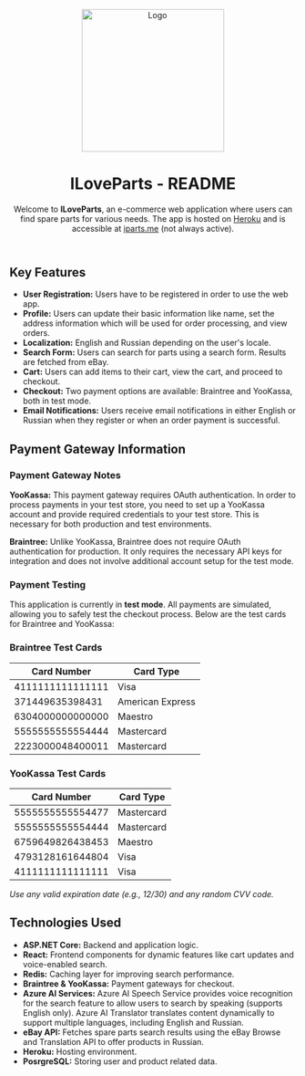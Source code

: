 <!DOCTYPE html>
<html lang="en">
<!-- <head>
    <meta charset="UTF-8">
    <meta name="viewport" content="width=device-width, initial-scale=1.0">

<title>ILoveParts README</title>
    <style>
        body {
            font-family: Arial, sans-serif;
            line-height: 1.6;
            margin: 0;
            padding: 20px;
        }
        /* h1, h2, h3 {
            color: #;
        } */
        table {
            border-collapse: collapse;
            width: 100%;
            margin: 20px 0;
        }
        th, td {
            border: 1px solid #ccc;
            padding: 10px;
            text-align: center;
        }
        th {
            background-color: #f8f8f8;
            color: #000
        }
        .note {
            background-color: #fff;
            border-left: 5px solid #2196f3;
            margin: 20px 0;
            padding: 10px;
        }
        .note > p { 
            color: #000
        }
    </style>
</head> -->
<body>
<header>
    <p align="center">
        <img width="250px" src="https://dontknowhowtonameit1.blob.core.windows.net/web/wwwroot/images/logo_iparts.png" alt="Logo">
    </p>
    <h1>ILoveParts - README</h1>
    <p>
        Welcome to <strong>ILoveParts</strong>, an e-commerce web application where users can find spare parts for various needs. The app is hosted on <a href="https://www.heroku.com/" target="_blank">Heroku</a> 
        and is accessible at <a href="https://iparts.me" target="_blank">iparts.me</a> (not always active).
    </p>
</header>

<section>
    <h2>Key Features</h2>
    <ul>
        <li><strong>User Registration:</strong> Users have to be registered in order to use the web app.</li>
        <li><strong>Profile:</strong>
        Users can update their basic information like name, set the address information which will be used for order processing, and view orders.
        </li>
        <li><strong>Localization:</strong>
        English and Russian depending on the user's locale.
        </li>
        <li><strong>Search Form:</strong> Users can search for parts using a search form. Results are fetched from eBay.</li>
        <li><strong>Cart:</strong> Users can add items to their cart, view the cart, and proceed to checkout.</li>
        <li><strong>Checkout:</strong> Two payment options are available: Braintree and YooKassa, both in test mode.</li>
        <li><strong>Email Notifications:</strong> Users receive email notifications in either English or Russian when they register or when an order payment is successful.</li>
    </ul>
</section>

<section>
    <h2>Payment Gateway Information</h2>
    <section>
        <h3>Payment Gateway Notes</h3>
        <p>
            <strong>YooKassa:</strong> This payment gateway requires OAuth authentication. In order to process payments in your test store, 
            you need to set up a YooKassa account and provide required credentials to your test store. 
            This is necessary for both production and test environments.
        </p>
        <p>
            <strong>Braintree:</strong> Unlike YooKassa, Braintree does not require OAuth authentication for production. 
            It only requires the necessary API keys for integration and does not involve additional account setup for the test mode.
        </p>
    </section>
    <h3>Payment Testing</h3>
    <div class="note">
        <p>
            This application is currently in <strong>test mode</strong>. All payments are simulated, allowing you to safely test 
            the checkout process. Below are the test cards for Braintree and YooKassa:
        </p>
    </div>

<h3>Braintree Test Cards</h3>
<table>
    <thead>
        <tr>
            <th>Card Number</th>
            <th>Card Type</th>
        </tr>
    </thead>
    <tbody>
        <tr><td>4111111111111111</td><td>Visa</td></tr>
        <tr><td>371449635398431</td><td>American Express</td></tr>
        <tr><td>6304000000000000</td><td>Maestro</td></tr>
        <tr><td>5555555555554444</td><td>Mastercard</td></tr>
        <tr><td>2223000048400011</td><td>Mastercard</td></tr>
    </tbody>
</table>

<h3>YooKassa Test Cards</h3>
<table>
    <thead>
        <tr>
            <th>Card Number</th>
            <th>Card Type</th>
        </tr>
    </thead>
    <tbody>
        <tr><td>5555555555554477</td><td>Mastercard</td></tr>
        <tr><td>5555555555554444</td><td>Mastercard</td></tr>
        <tr><td>6759649826438453</td><td>Maestro</td></tr>
        <tr><td>4793128161644804</td><td>Visa</td></tr>
        <tr><td>4111111111111111</td><td>Visa</td></tr>
    </tbody>
</table>
<p><em>Use any valid expiration date (e.g., 12/30) and any random CVV code.</em></p>
</section>


<section>
    <h2>Technologies Used</h2>
    <ul>
        <li><strong>ASP.NET Core:</strong> Backend and application logic.</li>
        <li><strong>React:</strong> Frontend components for dynamic features like cart updates and voice-enabled search.</li>
        <li><strong>Redis:</strong> Caching layer for improving search performance.</li>
        <li><strong>Braintree & YooKassa:</strong> Payment gateways for checkout.</li>
        <li><strong>Azure AI Services:</strong> Azure AI Speech Service provides voice recognition for the search feature to allow users to search by speaking (supports English only). Azure AI Translator translates content dynamically to support multiple languages, including English and Russian.</li>
        <li><strong>eBay API:</strong> Fetches spare parts search results using the eBay Browse and Translation API to offer products in Russian.</li>
        <li><strong>Heroku:</strong> Hosting environment.</li>
        <li><strong>PosrgreSQL:</strong>
        Storing user and product related data. 
    </ul>
</section>
</body>
</html>
